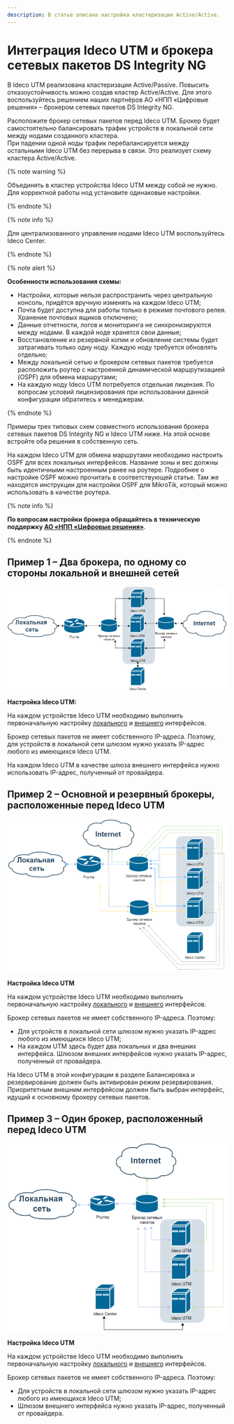```yaml
---
description: В статье описана настройка кластеризации Active/Active.
---
```


# Интеграция Ideco UTM и брокера сетевых пакетов DS Integrity NG

В Ideco UTM реализована кластеризации Active/Passive. Повысить отказоустойчивость можно создав кластер Active/Active. Для этого воспользуйтесь решением наших партнёров АО «НПП «Цифровые решения» – брокером сетевых пакетов DS Integrity NG.

Расположите брокер сетевых пакетов перед Ideco UTM. Брокер будет самостоятельно балансировать трафик устройств в локальной сети между нодами созданного кластера. \
При падении одной ноды трафик перебалансируется между остальными Ideco UTM без перерыва в связи. Это реализует схему кластера Active/Active. 

{% note warning %}

Объединять в кластер устройства Ideco UTM между собой не нужно. \
Для корректной работы нод установите одинаковые настройки.  

{% endnote %}

{% note info %}

Для централизованного управления нодами Ideco UTM воспользуйтесь Ideco Center.

{% endnote %}

{% note alert %}

**Особенности использования схемы:**
* Настройки, которые нельзя распространить через центральную консоль, придётся вручную изменять на каждом Ideco UTM;
* Почта будет доступна для работы только в режиме почтового релея. Хранение почтовых ящиков отключено;
* Данные отчетности, логов и мониторинга не синхронизируются между нодами. В каждой ноде хранятся свои данные;
* Восстановление из резервной копии и обновление системы будет затрагивать только одну ноду. Каждую ноду требуется обновлять отдельно;
* Между локальной сетью и брокером сетевых пакетов требуется расположить роутер с настроенной динамической маршрутизацией (OSPF) для обмена маршрутами;
* На каждую ноду Ideco UTM потребуется отдельная лицензия. По вопросам условий лицензирования при использовании данной конфигурации обратитесь к менеджерам.

{% endnote %}

Примеры трех типовых схем совместного использования брокера сетевых пакетов DS Integrity NG и Ideco UTM ниже. На этой основе встройте оба решения в собственную сеть.

На каждом Ideco UTM для обмена маршрутами необходимо настроить OSPF для всех локальных интерфейсов. Название зоны и вес должны быть идентичными настроенным ранее на роутере. Подробнее о настройке OSPF можно прочитать в соответствующей статье. Там же находятся инструкции для настройки OSPF для MikroTik, который можно использовать в качестве роутера.

{% note info %}

**По вопросам настройки брокера обращайтесь в техническую поддержку [АО «НПП «Цифровые решения»](https://dsol.ru/support/)**.

{% endnote %}

## Пример 1 – Два брокера, по одному со стороны локальной и внешней сетей

![](../../../_images/integrity.png)

**Настройка Ideco UTM:**

На каждом устройстве Ideco UTM необходимо выполнить первоначальную настройку [локального](../../../ngfw/settings/services/connection-to-provider/local-ethernet.md) и [внешнего](../../../ngfw/settings/services/connection-to-provider/ethernet-connection.md) интерфейсов. 

Брокер сетевых пакетов не имеет собственного IP-адреса. Поэтому, для устройств в локальной сети шлюзом нужно указать IP-адрес любого из имеющихся Ideco UTM.

На каждом Ideco UTM в качестве шлюза внешнего интерфейса нужно использовать IP-адрес, полученный от провайдера.

## Пример 2 – Основной и резервный брокеры, расположенные перед Ideco UTM

![](../../../_images/integrity1.png)

**Настройка Ideco UTM**

На каждом устройстве Ideco UTM необходимо выполнить первоначальную настройку [локального](../../../ngfw/settings/services/connection-to-provider/local-ethernet.md) и [внешнего](../../../ngfw/settings/services/connection-to-provider/ethernet-connection.md) интерфейсов. 

Брокер сетевых пакетов не имеет собственного IP-адреса. Поэтому:
* Для устройств в локальной сети шлюзом нужно указать IP-адрес любого из имеющихся Ideco UTM;
* На каждом UTM здесь будет два локальных и два внешних интерфейса. Шлюзом внешних интерфейсов нужно указать IP-адрес, полученный от провайдера.

На Ideco UTM в этой конфигурации в разделе Балансировка и резервирование должен быть активирован режим резервирования. Приоритетным внешним интерфейсом должен быть выбран интерфейс, идущий к основному брокеру сетевых пакетов. 

## Пример 3 – Один брокер, расположенный перед Ideco UTM

![](../../../_images/integrity2.png)

**Настройка Ideco UTM**

На каждом устройстве Ideco UTM необходимо выполнить первоначальную настройку [локального](../../../ngfw/settings/services/connection-to-provider/local-ethernet.md) и [внешнего](../../../ngfw/settings/services/connection-to-provider/ethernet-connection.md) интерфейсов. 

Брокер сетевых пакетов не имеет собственного IP-адреса. Поэтому:
* Для устройств в локальной сети шлюзом нужно указать IP-адрес любого из имеющихся Ideco UTM;
* Шлюзом внешнего интерфейса нужно указать IP-адрес, полученный от провайдера.
